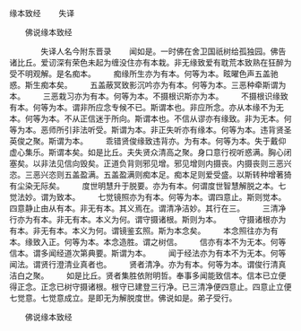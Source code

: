   缘本致经
　　失译




　　佛说缘本致经

　　　　失译人名今附东晋录
　　闻如是。一时佛在舍卫国祇树给孤独园。佛告诸比丘。爱讱深有荣色未起为缠没住亦有本栽。非无缘致爱有耽荒本致熟在狂醉为受不明观解。是名痴本。
　　痴缘所生亦为有本。何等为本。眩曜色声五盖驰惑。斯生痴本矣。
　　五盖蔽冥致影沉吟亦为有本。何等为本。三恶种牵斯谓为本。
　　三恶栽习亦为有本。何等为本。不摄根识斯亦为本。
　　不摄根识缘致有本。何等为本。谓非所应念专候不已。斯谓本也。非应所念。亦从本缘不为无本。何等为本。不从正信迷于所向。斯谓本也。不信从谬亦有缘致。非为无本。何等为本。恶师所引非法听受。斯谓为本。非正失听亦有缘本。何等为本。违背贤圣英俊之聚。斯谓为本。
　　乖错贤俊缘致违背亦。为有本。何等为本。失于戴仰虚心集乐。斯谓本矣。如是比丘。夫失贤众清高之聚。身口意行视听惑满。胸心闭塞矣。以非法见信向毁矣。正道负背则邪见增。邪见增则内摄丧。内摄丧则三恶兴恣。三恶兴恣则五盖盈满。五盖盈满则痴本足。痴本足则爱受盛。以斯转种增著猗有尘染无际矣。
　　度世明慧升于脱要。亦为有本。何谓度世智慧解脱之本。七觉法妙。谓为致本。
　　七觉镜照亦为有本。何等为本。谓四意止。斯则觉本。四意静止由从有本。非无有本。其义焉在。谓清净洁妙。其行在三。
　　三清净行亦为有本。非无有本。本义为何。谓守摄诸根。斯则为本。
　　守摄诸根亦为有本。非无有本。本义为何。谓镜鉴玄照。斯为本念矣。
　　本念照往亦为有本。缘致入正。何等为本。本念造胜。谓之树信。
　　信亦有本不为无本。何等信本。谓多闻经道次第典要。斯谓为本。
　　闻于经法亦为有本不为无本。何等闻法。谓贤行澄清业真者也。
　　贤者清净。亦为有本。何等为本。谓俊行清真洁白之聚。
　　如是比丘。贤者集胜依附明哲。奉事多闻能致信本。信本已立便得正念。正念已树守摄诸根。根守已建登三行净。已三清净便四意止。四意止立便七觉意。七觉意成立。是即无为解脱度世。佛说如是。弟子受行。

　　佛说缘本致经


